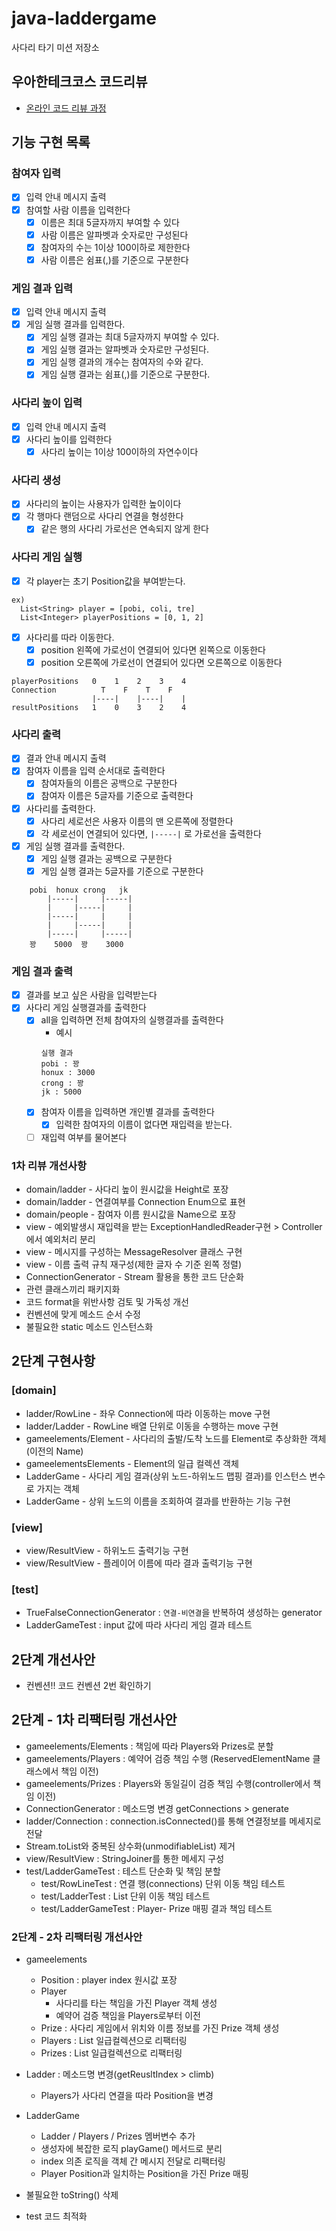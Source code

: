 # java-laddergame

사다리 타기 미션 저장소

## 우아한테크코스 코드리뷰

- [온라인 코드 리뷰 과정](https://github.com/woowacourse/woowacourse-docs/blob/master/maincourse/README.md)

## 기능 구현 목록

### 참여자 입력

- [x] 입력 안내 메시지 출력
- [x] 참여할 사람 이름을 입력한다
    - [x] 이름은 최대 5글자까지 부여할 수 있다
    - [x] 사람 이름은 알파벳과 숫자로만 구성된다
    - [x] 참여자의 수는 1이상 100이하로 제한한다
    - [x] 사람 이름은 쉼표(,)를 기준으로 구분한다

### 게임 결과 입력

- [x] 입력 안내 메시지 출력
- [x] 게임 실행 결과를 입력한다.
    - [x] 게임 실행 결과는 최대 5글자까지 부여할 수 있다.
    - [x] 게임 실행 결과는 알파벳과 숫자로만 구성된다.
    - [x] 게임 실행 결과의 개수는 참여자의 수와 같다.
    - [x] 게임 실행 결과는 쉼표(,)를 기준으로 구분한다.

### 사다리 높이 입력

- [x] 입력 안내 메시지 출력
- [x] 사다리 높이를 입력한다
    - [x] 사다리 높이는 1이상 100이하의 자연수이다

### 사다리 생성

- [x] 사다리의 높이는 사용자가 입력한 높이이다
- [x] 각 행마다 랜덤으로 사다리 연결을 형성한다
    - [x] 같은 행의 사다리 가로선은 연속되지 않게 한다

### 사다리 게임 실행

- [x] 각 player는 초기 Position값을 부여받는다.

```
ex)
  List<String> player = [pobi, coli, tre]
  List<Integer> playerPositions = [0, 1, 2]
```

- [x] 사다리를 따라 이동한다.
    - [x] position 왼쪽에 가로선이 연결되어 있다면 왼쪽으로 이동한다
    - [x] position 오른쪽에 가로선이 연결되어 있다면 오른쪽으로 이동한다

```
playerPositions   0    1    2    3    4
Connection          T    F    T    F
                  |----|    |----|    |
resultPositions   1    0    3    2    4
```

### 사다리 출력

- [x] 결과 안내 메시지 출력
- [x] 참여자 이름을 입력 순서대로 출력한다
    - [x] 참여자들의 이름은 공백으로 구분한다
    - [x] 참여자 이름은 5글자를 기준으로 출력한다

- [x] 사다리를 출력한다.
    - [x] 사다리 세로선은 사용자 이름의 맨 오른쪽에 정렬한다
    - [x] 각 세로선이 연결되어 있다면, `|-----|` 로 가로선을 출력한다

- [x] 게임 실행 결과를 출력한다.
    - [x] 게임 실행 결과는 공백으로 구분한다
    - [x] 게임 실행 결과는 5글자를 기준으로 구분한다

```
    pobi  honux crong   jk 
        |-----|     |-----|
        |     |-----|     |
        |-----|     |     |
        |     |-----|     |
        |-----|     |-----|
    꽝    5000  꽝    3000
```

### 게임 결과 출력

- [x] 결과를 보고 싶은 사람을 입력받는다
- [x] 사다리 게임 실행결과를 출력한다
    - [x] all을 입력하면 전체 참여자의 실행결과를 출력한다
        - 예시
        ```
      실행 결과
      pobi : 꽝
      honux : 3000
      crong : 꽝
      jk : 5000
        ```
    - [x] 참여자 이름을 입력하면 개인별 결과를 출력한다
        - [x] 입력한 참여자의 이름이 없다면 재입력을 받는다.
    -[ ] 재입력 여부를 물어본다

### 1차 리뷰 개선사항

- domain/ladder - 사다리 높이 원시값을 Height로 포장
- domain/ladder - 연결여부를 Connection Enum으로 표현
- domain/people - 참여자 이름 원시값을 Name으로 포장
- view - 예외발생시 재입력을 받는 ExceptionHandledReader구현 > Controller에서 예외처리 분리
- view - 메시지를 구성하는 MessageResolver 클래스 구현
- view - 이름 출력 규칙 재구성(제한 글자 수 기준 왼쪽 정렬)
- ConnectionGenerator - Stream 활용을 통한 코드 단순화
- 관련 클래스끼리 패키지화
- 코드 format을 위반사항 검토 및 가독성 개선
- 컨벤션에 맞게 메소드 순서 수정
- 불필요한 static 메소드 인스턴스화

## 2단계 구현사항

### [domain]

- ladder/RowLine - 좌우 Connection에 따라 이동하는 move 구현
- ladder/Ladder - RowLine 배열 단위로 이동을 수행하는 move 구현
- gameelements/Element - 사다리의 출발/도착 노드를 Element로 추상화한 객체(이전의 Name)
- gameelementsElements - Element의 일급 컬렉션 객체
- LadderGame - 사다리 게임 결과(상위 노드-하위노드 맵핑 결과)를 인스턴스 변수로 가지는 객체
- LadderGame - 상위 노드의 이름을 조회하여 결과를 반환하는 기능 구현

### [view]

- view/ResultView - 하위노드 출력기능 구현
- view/ResultView - 플레이어 이름에 따라 결과 출력기능 구현

### [test]

- TrueFalseConnectionGenerator : `연결-비연결`을 반복하여 생성하는 generator
- LadderGameTest : input 값에 따라 사다리 게임 결과 테스트

## 2단계 개선사안

- 컨벤션!! 코드 컨벤션 2번 확인하기

## 2단계 - 1차 리팩터링 개선사안

- gameelements/Elements : 책임에 따라 Players와 Prizes로 분할
- gameelements/Players : 예약어 검증 책임 수행 (ReservedElementName 클래스에서 책임 이전)
- gameelements/Prizes : Players와 동일길이 검증 책임 수행(controller에서 책임 이전)
- ConnectionGenerator : 메소드명 변경 getConnections > generate
- ladder/Connection : connection.isConnected()를 통해 연결정보를 메세지로 전달
- Stream.toList와 중복된 상수화(unmodifiableList) 제거
- view/ResultView : StringJoiner를 통한 메세지 구성
- test/LadderGameTest : 테스트 단순화 및 책임 분할
    - test/RowLineTest : 연결 행(connections) 단위 이동 책임 테스트
    - test/LadderTest : List<RowLine> 단위 이동 책임 테스트
    - test/LadderGameTest : Player- Prize 매핑 결과 책임 테스트

### 2단계 - 2차 리팩터링 개선사안
- gameelements
  - Position : player index 원시값 포장
  - Player
    - 사다리를 타는 책임을 가진 Player 객체 생성
    - 예약어 검증 책임을 Players로부터 이전
  - Prize : 사다리 게임에서 위치와 이름 정보를 가진 Prize 객체 생성
  - Players : List<Player> 일급컬렉션으로 리팩터링
  - Prizes : List<Prize> 일급컬렉션으로 리팩터링


- Ladder : 메소드명 변경(getReusltIndex > climb) 
  - Players가 사다리 연결을 따라 Position을 변경


- LadderGame 
  - Ladder / Players / Prizes 멤버변수 추가
  - 생성자에 복잡한 로직 playGame() 메서드로 분리
  - index 의존 로직을 객체 간 메시지 전달로 리팩터링
  - Player Position과 일치하는 Position을 가진 Prize 매핑
- 불필요한 toString() 삭제
- test 코드 최적화

